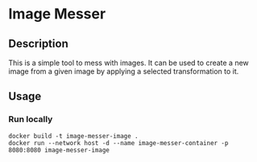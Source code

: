 # Image Messer

## Description

This is a simple tool to mess with images. It can be used to create a new image from a given image by applying a selected transformation to it.

## Usage

### Run locally
```
docker build -t image-messer-image .
docker run --network host -d --name image-messer-container -p 8080:8080 image-messer-image
```